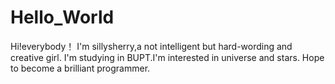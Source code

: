 # Hello_World

Hi!everybody！
I'm sillysherry,a not intelligent but hard-wording and creative girl.
I'm studying in BUPT.I'm interested in universe and stars.
Hope to become a brilliant programmer. 
